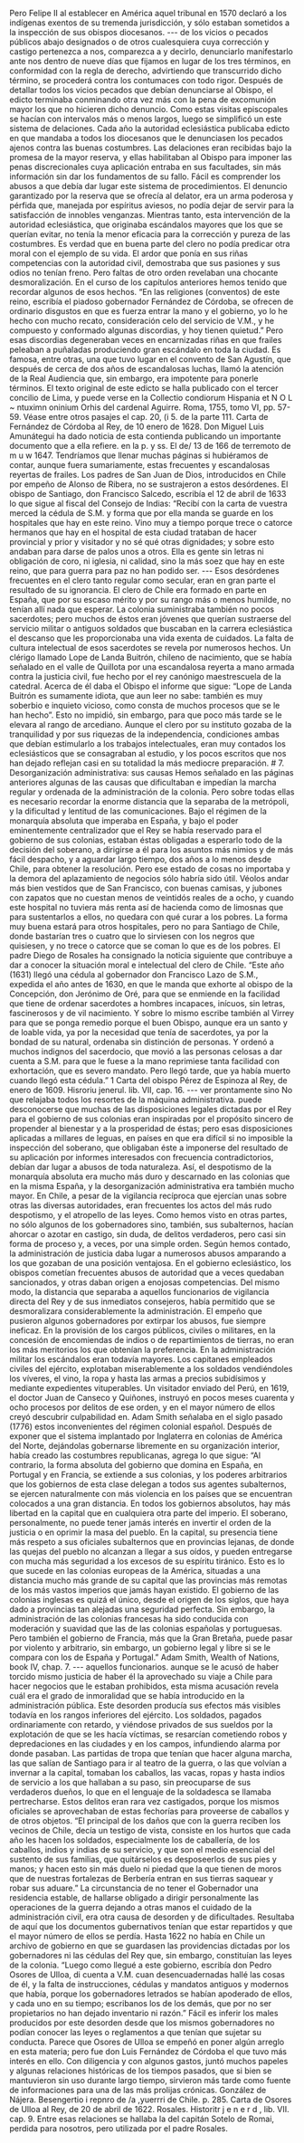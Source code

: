 Pero Felipe II al establecer en América aquel tribunal en 1570 declaró a los indígenas exentos de su tremenda jurisdicción, y sólo estaban sometidos a la inspección de sus obispos diocesanos. --- de los vicios o pecados públicos abajo designados o de otros cualesquiera cuya corrección y castigo pertenezca a nos, comparezca a y decirlo, denunciarlo manifestarlo ante nos dentro de nueve días que fijamos en lugar de los tres términos, en conformidad con la regla de derecho, advirtiendo que transcurrido dicho término, se procederá contra los contumaces con todo rigor. Después de detallar todos los vicios pecados que debían denunciarse al Obispo, el edicto terminaba conminando otra vez más con la pena de excomunión mayor los que no hicieren dicho denuncio. Como estas visitas episcopales se hacían con intervalos más o menos largos, luego se simplificó un este sistema de delaciones. Cada año la autoridad eclesiástica publicaba edicto en que mandaba a todos los diocesanos que le denunciasen los pecados ajenos contra las buenas costumbres. Las delaciones eran recibidas bajo la promesa de la mayor reserva, y ellas habilitaban al Obispo para imponer las penas discrecionales cuya aplicación entraba en sus facultades, sin más información sin dar los fundamentos de su fallo. Fácil es comprender los abusos a que debía dar lugar este sistema de procedimientos. El denuncio garantizado por la reserva que se ofrecía al delator, era un arma poderosa y pérfida que, manejada por espíritus aviesos, no podía dejar de servir para la satisfacción de innobles venganzas. Mientras tanto, esta intervención de la autoridad eclesiástica, que originaba escándalos mayores que los que se querían evitar, no tenía la menor eficacia para la corrección y pureza de las costumbres. Es verdad que en buena parte del clero no podía predicar otra moral con el ejemplo de su vida. El ardor que ponía en sus riñas competencias con la autoridad civil, demostraba que sus pasiones y sus odios no tenían freno. Pero faltas de otro orden revelaban una chocante desmoralización. En el curso de los capítulos anteriores hemos tenido que recordar algunos de esos hechos. “En las religiones (conventos) de este reino, escribía el piadoso gobernador Fernández de Córdoba, se ofrecen de ordinario disgustos en que es fuerza entrar la mano y el gobierno, yo lo he hecho con mucho recato, consideración celo del servicio de V.M., y he compuesto y conformado algunas discordias, y hoy tienen quietud.” Pero esas discordias degeneraban veces en encarnizadas riñas en que frailes peleaban a puñaladas produciendo gran escándalo en toda la ciudad. Es famosa, entre otras, una que tuvo lugar en el convento de San Agustín, que después de cerca de dos años de escandalosas luchas, llamó la atención de la Real Audiencia que, sin embargo, era impotente para ponerle términos. El texto original de este edicto se halla publicado con el tercer concilio de Lima, y puede verse en la Collectio condiorum Hispania et N O L ~ ntuximn oninium Orhis del cardenal Aguirre. Roma, 1755, tomo VI, pp. 57-59. Véase entre otros pasajes el cap. 20, (i 5. de la parte 111. Carta de Fernández de Córdoba al Rey, de 10 enero de 1628. Don Miguel Luis Amunátegui ha dado noticia de esta contienda publicando un importante documento que a ella refiere. en la p. y ss. El de/ 13 de 166 de terremoto de m u w 1647. Tendríamos que llenar muchas páginas si hubiéramos de contar, aunque fuera sumariamente, estas frecuentes y escandalosas reyertas de frailes. Los padres de San Juan de Dios, introducidos en Chile por empeño de Alonso de Ribera, no se sustrajeron a estos desórdenes. El obispo de Santiago, don Francisco Salcedo, escribía el 12 de abril de 1633 lo que sigue al fiscal del Consejo de Indias: “Recibí con la carta de vuestra merced la cédula de S.M. y forma que por ella manda se guarde en los hospitales que hay en este reino. Vino muy a tiempo porque trece o catorce hermanos que hay en el hospital de esta ciudad trataban de hacer provincial y prior y visitador y no sé qué otras dignidades; y sobre esto andaban para darse de palos unos a otros. Ella es gente sin letras ni obligación de coro, ni iglesia, ni calidad, sino la más soez que hay en este reino, que para guerra para paz no han podido ser. --- Esos desórdenes frecuentes en el clero tanto regular como secular, eran en gran parte el resultado de su ignorancia. El clero de Chile era formado en parte en España, que por su escaso mérito y por su rango más o menos humilde, no tenían allí nada que esperar. La colonia suministraba también no pocos sacerdotes; pero muchos de éstos eran jóvenes que querían sustraerse del servicio militar o antiguos soldados que buscaban en la carrera eclesiástica el descanso que les proporcionaba una vida exenta de cuidados. La falta de cultura intelectual de esos sacerdotes se revela por numerosos hechos. Un clérigo llamado Lope de Landa Buitrón, chileno de nacimiento, que se había señalado en el valle de Quillota por una escandalosa reyerta a mano armada contra la justicia civil, fue hecho por el rey canónigo maestrescuela de la catedral. Acerca de él daba el Obispo el informe que sigue: “Lope de Landa Buitrón es sumamente idiota, que aun leer no sabe: también es muy soberbio e inquieto vicioso, como consta de muchos procesos que se le han hecho”. Esto no impidió, sin embargo, para que poco más tarde se le elevara al rango de arcediano. Aunque el clero por su instituto gozaba de la tranquilidad y por sus riquezas de la independencia, condiciones ambas que debían estimularlo a los trabajos intelectuales, eran muy contados los eclesiásticos que se consagraban al estudio, y los pocos escritos que nos han dejado reflejan casi en su totalidad la más mediocre preparación. # 7. Desorganización administrativa: sus causas Hemos señalado en las páginas anteriores algunas de las causas que dificultaban e impedían la marcha regular y ordenada de la administración de la colonia. Pero sobre todas ellas es necesario recordar la enorme distancia que la separaba de la metrópoli, y la dificultad y lentitud de las comunicaciones. Bajo el régimen de la monarquía absoluta que imperaba en España, y bajo el poder eminentemente centralizador que el Rey se había reservado para el gobierno de sus colonias, estaban éstas obligadas a esperarlo todo de la decisión del soberano, a dirigirse a él para los asuntos más nimios y de más fácil despacho, y a aguardar largo tiempo, dos años a lo menos desde Chile, para obtener la resolución. Pero ese estado de cosas no importaba y la demora del aplazamiento de negocios sólo habría sido útil. Véolos andar más bien vestidos que de San Francisco, con buenas camisas, y jubones con zapatos que no cuestan menos de veintidós reales de a ocho, y cuando este hospital no tuviera más renta así de hacienda como de limosnas que para sustentarlos a ellos, no quedara con qué curar a los pobres. La forma muy buena estará para otros hospitales, pero no para Santiago de Chile, donde bastarían tres o cuatro que lo sirviesen con los negros que quisiesen, y no trece o catorce que se coman lo que es de los pobres. El padre Diego de Rosales ha consignado la noticia siguiente que contribuye a dar a conocer la situación moral e intelectual del clero de Chile. “Este año (1631) llegó una cédula al gobernador don Francisco Lazo de S.M., expedida el año antes de 1630, en que le manda que exhorte al obispo de la Concepción, don Jerónimo de Oré, para que se enmiende en la facilidad que tiene de ordenar sacerdotes a hombres incapaces, inícuos, sin letras, fascinerosos y de vil nacimiento. Y sobre lo mismo escribe también al Virrey para que se ponga remedio porque el buen Obispo, aunque era un santo y de loable vida, ya por la necesidad que tenía de sacerdotes, ya por la bondad de su natural, ordenaba sin distinción de personas. Y ordenó a muchos indignos del sacerdocio, que movió a las personas celosas a dar cuenta a S.M. para que le fuese a la mano reprimiese tanta facilidad con exhortación, que es severo mandato. Pero llegó tarde, que ya había muerto cuando llegó esta cédula.” 1 Carta del obispo Pérez de Espinoza al Rey, de enero de 1609. Hisroriu jenerul. lib. VII, cap. 16. --- ver prontamente sino No que relajaba todos los resortes de la máquina administrativa. puede desconocerse que muchas de las disposiciones legales dictadas por el Rey para el gobierno de sus colonias eran inspiradas por el propósito sincero de propender al bienestar y a la prosperidad de éstas; pero esas disposiciones aplicadas a millares de leguas, en países en que era difícil si no imposible la inspección del soberano, que obligaban éste a imponerse del resultado de su aplicación por informes interesados con frecuencia contradictorios, debían dar lugar a abusos de toda naturaleza. Así, el despotismo de la monarquía absoluta era mucho más duro y descarnado en las colonias que en la misma España, y la desorganización administrativa era también mucho mayor. En Chile, a pesar de la vigilancia recíproca que ejercían unas sobre otras las diversas autoridades, eran frecuentes los actos del más rudo despotismo, y el atropello de las leyes. Como hemos visto en otras partes, no sólo algunos de los gobernadores sino, también, sus subalternos, hacían ahorcar o azotar en castigo, sin duda, de delitos verdaderos, pero casi sin forma de proceso y, a veces, por una simple orden. Según hemos contado, la administración de justicia daba lugar a numerosos abusos amparando a los que gozaban de una posición ventajosa. En el gobierno eclesiástico, los obispos cometían frecuentes abusos de autoridad que a veces quedaban sancionados, y otras daban origen a enojosas competencias. Del mismo modo, la distancia que separaba a aquellos funcionarios de vigilancia directa del Rey y de sus inmediatos consejeros, había permitido que se desmoralizara considerablemente la administración. El empeño que pusieron algunos gobernadores por extirpar los abusos, fue siempre ineficaz. En la provisión de los cargos públicos, civiles o militares, en la concesión de encomiendas de indios o de repartimientos de tierras, no eran los más meritorios los que obtenían la preferencia. En la administración militar los escándalos eran todavía mayores. Los capitanes empleados civiles del ejército, explotaban miserablemente a los soldados vendiéndoles los víveres, el vino, la ropa y hasta las armas a precios subidísimos y mediante expedientes vituperables. Un visitador enviado del Perú, en 1619, el doctor Juan de Canseco y Quiñones, instruyó en pocos meses cuarenta y ocho procesos por delitos de ese orden, y en el mayor número de ellos creyó descubrir culpabilidad en. Adam Smith señalaba en el siglo pasado (1776) estos inconvenientes del régimen colonial español. Después de exponer que el sistema implantado por Inglaterra en colonias de América del Norte, dejándolas gobernarse libremente en su organización interior, había creado las costumbres republicanas, agrega lo que sigue: “Al contrario, la forma absoluta del gobierno que domina en España, en Portugal y en Francia, se extiende a sus colonias, y los poderes arbitrarios que los gobiernos de esta clase delegan a todos sus agentes subalternos, se ejercen naturalmente con más violencia en los países que se encuentran colocados a una gran distancia. En todos los gobiernos absolutos, hay más libertad en la capital que en cualquiera otra parte del imperio. El soberano, personalmente, no puede tener jamás interés en invertir el orden de la justicia o en oprimir la masa del pueblo. En la capital, su presencia tiene más respeto a sus oficiales subalternos que en provincias lejanas, de donde las quejas del pueblo no alcanzan a llegar a sus oídos, y pueden entregarse con mucha más seguridad a los excesos de su espíritu tiránico. Esto es lo que sucede en las colonias europeas de la América, situadas a una distancia mucho más grande de su capital que las provincias más remotas de los más vastos imperios que jamás hayan existido. El gobierno de las colonias inglesas es quizá el único, desde el origen de los siglos, que haya dado a provincias tan alejadas una seguridad perfecta. Sin embargo, la administración de las colonias francesas ha sido conducida con moderación y suavidad que las de las colonias españolas y portuguesas. Pero también el gobierno de Francia, más que la Gran Bretaña, puede pasar por violento y arbitrario, sin embargo, un gobierno legal y libre si se le compara con los de España y Portugal.” Adam Smith, Wealth of Nations, book IV, chap. 7. --- aquellos funcionarios. aunque se le acusó de haber torcido mismo justicia de haber él la aprovechado su viaje a Chile para hacer negocios que le estaban prohibidos, esta misma acusación revela cuál era el grado de inmoralidad que se había introducido en la administración pública. Este desorden producía sus efectos más visibles todavía en los rangos inferiores del ejército. Los soldados, pagados ordinariamente con retardo, y viéndose privados de sus sueldos por la explotación de que se les hacía víctimas, se resarcían cometiendo robos y depredaciones en las ciudades y en los campos, infundiendo alarma por donde pasaban. Las partidas de tropa que tenían que hacer alguna marcha, las que salían de Santiago para ir al teatro de la guerra, o las que volvían a invernar a la capital, tomaban los caballos, las vacas, ropas y hasta indios de servicio a los que hallaban a su paso, sin preocuparse de sus verdaderos dueños, lo que en el lenguaje de la soldadesca se llamaba pertrecharse. Estos delitos eran rara vez castigados, porque los mismos oficiales se aprovechaban de estas fechorías para proveerse de caballos y de otros objetos. “El principal de los daños que con la guerra reciben los vecinos de Chile, decía un testigo de vista, consiste en los hurtos que cada año les hacen los soldados, especialmente los de caballería, de los caballos, indios y indias de su servicio, y que son el medio esencial del sustento de sus familias, que quitárselos es desposeerlos de sus pies y manos; y hacen esto sin más duelo ni piedad que la que tienen de moros que de nuestras fortalezas de Berbería entran en sus tierras saquear y robar sus aduare.” La circunstancia de no tener el Gobernador una residencia estable, de hallarse obligado a dirigir personalmente las operaciones de la guerra dejando a otras manos el cuidado de la administración civil, era otra causa de desorden y de dificultades. Resultaba de aquí que los documentos gubernativos tenían que estar repartidos y que el mayor número de ellos se perdía. Hasta 1622 no había en Chile un archivo de gobierno en que se guardasen las providencias dictadas por los gobernadores ni las cédulas del Rey que, sin embargo, constituían las leyes de la colonia. “Luego como llegué a este gobierno, escribía don Pedro Osores de Ulloa, di cuenta a V.M. cuan desencuadernadas hallé las cosas de él, y la falta de instrucciones, cédulas y mandatos antiguos y modernos que había, porque los gobernadores letrados se habían apoderado de ellos, y cada uno en su tiempo; escribanos los de los demás, que por no ser propietarios no han dejado inventario ni razón.” Fácil es inferir los males producidos por este desorden desde que los mismos gobernadores no podían conocer las leyes o reglamentos a que tenían que sujetar su conducta. Parece que Osores de Ulloa se empeñó en poner algún arreglo en esta materia; pero fue don Luis Fernández de Córdoba el que tuvo más interés en ello. Con diligencia y con algunos gastos, juntó muchos papeles y algunas relaciones históricas de los tiempos pasados, que si bien se mantuvieron sin uso durante largo tiempo, sirvieron más tarde como fuente de informaciones para una de las más prolijas crónicas. González de Nájera. Besengertio i repnro de /a ,yuerrri de Chile. p. 285. Carta de Osores de Ulloa al Rey, de 20 de abril de 1622. Rosales. Historitr j e n e r d , lib. VII. cap. 9. Entre esas relaciones se hallaba la del capitán Sotelo de Romai, perdida para nosotros, pero utilizada por el padre Rosales.